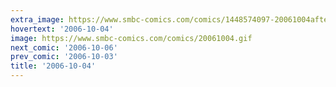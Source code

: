 ```yaml
---
extra_image: https://www.smbc-comics.com/comics/1448574097-20061004after.png
hovertext: '2006-10-04'
image: https://www.smbc-comics.com/comics/20061004.gif
next_comic: '2006-10-06'
prev_comic: '2006-10-03'
title: '2006-10-04'
---
```


